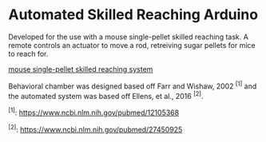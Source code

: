 # Automated Skilled Reaching Arduino
Developed for the use with a mouse single-pellet skilled reaching task. A remote controls an actuator to move a rod, retreiving sugar pellets for mice to reach for.

[mouse single-pellet skilled reaching system](pics/mouse_autoSR_chamber.png)

Behavioral chamber was designed based off Farr and Wishaw, 2002 <sup>[1]</sup> and the automated system was based off Ellens, et al., 2016 <sup>[2]</sup>.


<sup>[1]</sup>: https://www.ncbi.nlm.nih.gov/pubmed/12105368

<sup>[2]</sup>: https://www.ncbi.nlm.nih.gov/pubmed/27450925
